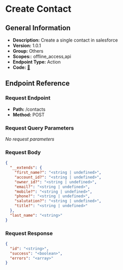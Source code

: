 # Create Contact

## General Information

- **Description:** Create a single contact in salesforce
- **Version:** 1.0.1
- **Group:** Others
- **Scopes:**: offline_access,api
- **Endpoint Type:** Action
- **Code:** [🔗](https://github.com/NangoHQ/integration-templates/tree/main/integrations/salesforce-sandbox/actions/create-contact.ts)

## Endpoint Reference

### Request Endpoint

- **Path:** /contacts
- **Method:** POST

### Request Query Parameters

_No request parameters_

### Request Body

```json
{
  "__extends": {
    "first_name?": "<string | undefined>",
    "account_id?": "<string | undefined>",
    "owner_id?": "<string | undefined>",
    "email?": "<string | undefined>",
    "mobile?": "<string | undefined>",
    "phone?": "<string | undefined>",
    "salutation?": "<string | undefined>",
    "title?": "<string | undefined>"
  },
  "last_name": "<string>"
}
```

### Request Response

```json
{
  "id": "<string>",
  "success": "<boolean>",
  "errors": "<array>"
}
```
